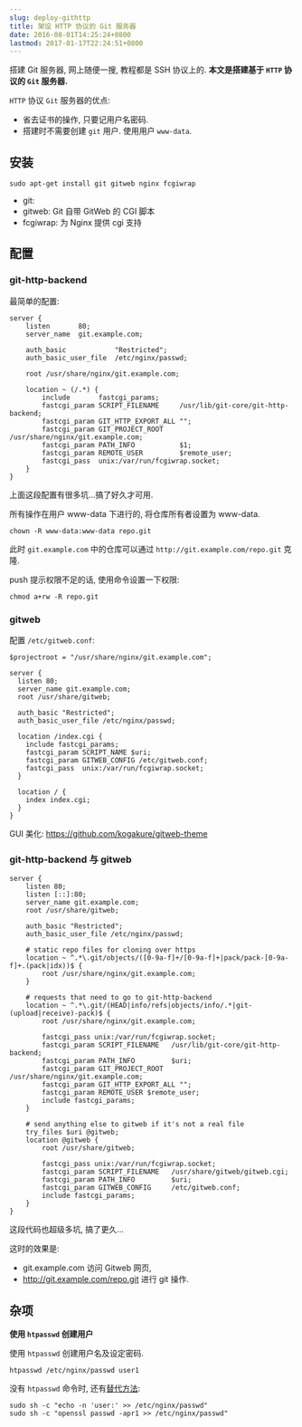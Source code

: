 ```yaml
---
slug: deploy-githttp
title: 架设 HTTP 协议的 Git 服务器
date: 2016-08-01T14:25:24+0800
lastmod: 2017-01-17T22:24:51+0800
---
```

搭建 Git 服务器, 网上随便一搜, 教程都是 SSH 协议上的. **本文是搭建基于 `HTTP` 协议的 `Git` 服务器.**

`HTTP` 协议 `Git` 服务器的优点:
- 省去证书的操作, 只要记用户名密码.
- 搭建时不需要创建 `git` 用户. 使用用户 `www-data`.

## 安装
```shell
sudo apt-get install git gitweb nginx fcgiwrap
```
- git:
- gitweb: Git 自带 GitWeb 的 CGI 脚本
- fcgiwrap: 为 Nginx 提供 cgi 支持

## 配置

### git-http-backend

最简单的配置:

```nginx
server {
    listen       80;
    server_name  git.example.com;

    auth_basic            "Restricted";
    auth_basic_user_file  /etc/nginx/passwd;

    root /usr/share/nginx/git.example.com;

    location ~ (/.*) {
        include       fastcgi_params;
        fastcgi_param SCRIPT_FILENAME     /usr/lib/git-core/git-http-backend;
        fastcgi_param GIT_HTTP_EXPORT_ALL "";
        fastcgi_param GIT_PROJECT_ROOT    /usr/share/nginx/git.example.com;
        fastcgi_param PATH_INFO           $1;
        fastcgi_param REMOTE_USER         $remote_user;
        fastcgi_pass  unix:/var/run/fcgiwrap.socket;
    }
}
```

上面这段配置有很多坑...搞了好久才可用.

所有操作在用户 www-data 下进行的, 将仓库所有者设置为 www-data.

```shell
chown -R www-data:www-data repo.git
```

此时 `git.example.com` 中的仓库可以通过 `http://git.example.com/repo.git` 克隆.

push 提示权限不足的话, 使用命令设置一下权限:

```shell
chmod a+rw -R repo.git
```

### gitweb

配置 `/etc/gitweb.conf`:

```shell
$projectroot = "/usr/share/nginx/git.example.com";
```

```nginx
server {
  listen 80;
  server_name git.example.com;
  root /usr/share/gitweb;

  auth_basic "Restricted";
  auth_basic_user_file /etc/nginx/passwd;

  location /index.cgi {
    include fastcgi_params;
    fastcgi_param SCRIPT_NAME $uri;
    fastcgi_param GITWEB_CONFIG /etc/gitweb.conf;
    fastcgi_pass  unix:/var/run/fcgiwrap.socket;
  }

  location / {
    index index.cgi;
  }
}
```

GUI 美化: https://github.com/kogakure/gitweb-theme

### git-http-backend 与 gitweb

```nginx
server {
    listen 80;
    listen [::]:80;
    server_name git.example.com;
    root /usr/share/gitweb;

    auth_basic "Restricted";
    auth_basic_user_file /etc/nginx/passwd;

    # static repo files for cloning over https
    location ~ ^.*\.git/objects/([0-9a-f]+/[0-9a-f]+|pack/pack-[0-9a-f]+.(pack|idx))$ {
        root /usr/share/nginx/git.example.com;
    }

    # requests that need to go to git-http-backend
    location ~ ^.*\.git/(HEAD|info/refs|objects/info/.*|git-(upload|receive)-pack)$ {
        root /usr/share/nginx/git.example.com;

        fastcgi_pass unix:/var/run/fcgiwrap.socket;
        fastcgi_param SCRIPT_FILENAME   /usr/lib/git-core/git-http-backend;
        fastcgi_param PATH_INFO         $uri;
        fastcgi_param GIT_PROJECT_ROOT  /usr/share/nginx/git.example.com;
        fastcgi_param GIT_HTTP_EXPORT_ALL "";
        fastcgi_param REMOTE_USER $remote_user;
        include fastcgi_params;
    }

    # send anything else to gitweb if it's not a real file
    try_files $uri @gitweb;
    location @gitweb {
        root /usr/share/gitweb;

        fastcgi_pass unix:/var/run/fcgiwrap.socket;
        fastcgi_param SCRIPT_FILENAME   /usr/share/gitweb/gitweb.cgi;
        fastcgi_param PATH_INFO         $uri;
        fastcgi_param GITWEB_CONFIG     /etc/gitweb.conf;
        include fastcgi_params;
    }
}
```

这段代码也超级多坑, 搞了更久...

这时的效果是:

- git.example.com 访问 Gitweb 网页,
- http://git.example.com/repo.git 进行 git 操作.

## 杂项

**使用 `htpasswd` 创建用户**

使用 `htpasswd` 创建用户名及设定密码.

```shell
htpasswd /etc/nginx/passwd user1
```

没有 `htpasswd` 命令时, 还有[替代方法](https://www.digitalocean.com/community/tutorials/how-to-set-up-password-authentication-with-nginx-on-ubuntu-14-04):

```shell
sudo sh -c "echo -n 'user:' >> /etc/nginx/passwd"
sudo sh -c "openssl passwd -apr1 >> /etc/nginx/passwd"
```
